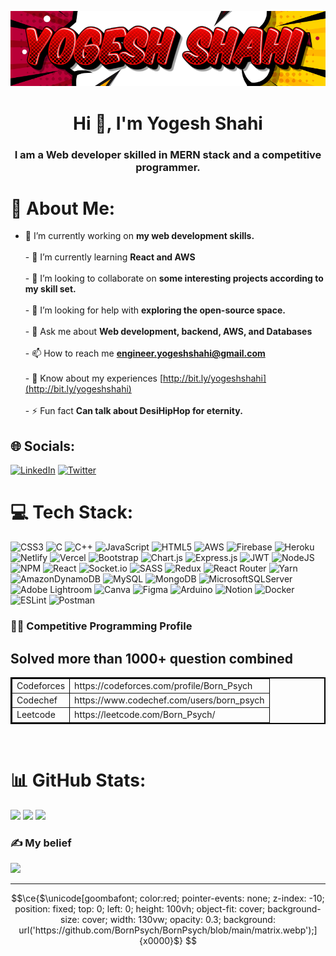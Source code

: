 
<img src='https://github.com/BornPsych/BornPsych/blob/main/Banner.png' alt="banner"></img>
<h1 align="center">Hi 👋, I'm Yogesh Shahi</h1>
<h3 align="center">I am a Web developer skilled in MERN stack and a competitive programmer.</h3>

# 💫 About Me:
- 🔭 I’m currently working on **my web development skills.**<br><br>- 🌱 I’m currently learning **React and AWS**<br><br>- 👯 I’m looking to collaborate on **some interesting projects according to my skill set.**<br><br>- 🤝 I’m looking for help with **exploring the open-source space.**<br><br>- 💬 Ask me about **Web development, backend, AWS, and Databases**<br><br>- 📫 How to reach me **engineer.yogeshshahi@gmail.com**<br><br>- 📄 Know about my experiences [http://bit.ly/yogeshshahi](http://bit.ly/yogeshshahi)<br><br>- ⚡ Fun fact **Can talk about DesiHipHop for eternity.**


## 🌐 Socials:
[![LinkedIn](https://img.shields.io/badge/LinkedIn-%230077B5.svg?logo=linkedin&logoColor=white)](https://linkedin.com/in/yogesh-shahi) [![Twitter](https://img.shields.io/badge/Twitter-%231DA1F2.svg?logo=Twitter&logoColor=white)](https://twitter.com/born_psy) 

# 💻 Tech Stack:
![CSS3](https://img.shields.io/badge/css3-%231572B6.svg?style=for-the-badge&logo=css3&logoColor=white) ![C](https://img.shields.io/badge/c-%2300599C.svg?style=for-the-badge&logo=c&logoColor=white) ![C++](https://img.shields.io/badge/c++-%2300599C.svg?style=for-the-badge&logo=c%2B%2B&logoColor=white) ![JavaScript](https://img.shields.io/badge/javascript-%23323330.svg?style=for-the-badge&logo=javascript&logoColor=%23F7DF1E) ![HTML5](https://img.shields.io/badge/html5-%23E34F26.svg?style=for-the-badge&logo=html5&logoColor=white) ![AWS](https://img.shields.io/badge/AWS-%23FF9900.svg?style=for-the-badge&logo=amazon-aws&logoColor=white) ![Firebase](https://img.shields.io/badge/firebase-%23039BE5.svg?style=for-the-badge&logo=firebase) ![Heroku](https://img.shields.io/badge/heroku-%23430098.svg?style=for-the-badge&logo=heroku&logoColor=white) ![Netlify](https://img.shields.io/badge/netlify-%23000000.svg?style=for-the-badge&logo=netlify&logoColor=#00C7B7) ![Vercel](https://img.shields.io/badge/vercel-%23000000.svg?style=for-the-badge&logo=vercel&logoColor=white) ![Bootstrap](https://img.shields.io/badge/bootstrap-%23563D7C.svg?style=for-the-badge&logo=bootstrap&logoColor=white) ![Chart.js](https://img.shields.io/badge/chart.js-F5788D.svg?style=for-the-badge&logo=chart.js&logoColor=white) ![Express.js](https://img.shields.io/badge/express.js-%23404d59.svg?style=for-the-badge&logo=express&logoColor=%2361DAFB) ![JWT](https://img.shields.io/badge/JWT-black?style=for-the-badge&logo=JSON%20web%20tokens) ![NodeJS](https://img.shields.io/badge/node.js-6DA55F?style=for-the-badge&logo=node.js&logoColor=white) ![NPM](https://img.shields.io/badge/NPM-%23000000.svg?style=for-the-badge&logo=npm&logoColor=white) ![React](https://img.shields.io/badge/react-%2320232a.svg?style=for-the-badge&logo=react&logoColor=%2361DAFB) ![Socket.io](https://img.shields.io/badge/Socket.io-black?style=for-the-badge&logo=socket.io&badgeColor=010101) ![SASS](https://img.shields.io/badge/SASS-hotpink.svg?style=for-the-badge&logo=SASS&logoColor=white) ![Redux](https://img.shields.io/badge/redux-%23593d88.svg?style=for-the-badge&logo=redux&logoColor=white) ![React Router](https://img.shields.io/badge/React_Router-CA4245?style=for-the-badge&logo=react-router&logoColor=white) ![Yarn](https://img.shields.io/badge/yarn-%232C8EBB.svg?style=for-the-badge&logo=yarn&logoColor=white) ![AmazonDynamoDB](https://img.shields.io/badge/Amazon%20DynamoDB-4053D6?style=for-the-badge&logo=Amazon%20DynamoDB&logoColor=white) ![MySQL](https://img.shields.io/badge/mysql-%2300f.svg?style=for-the-badge&logo=mysql&logoColor=white) ![MongoDB](https://img.shields.io/badge/MongoDB-%234ea94b.svg?style=for-the-badge&logo=mongodb&logoColor=white) ![MicrosoftSQLServer](https://img.shields.io/badge/Microsoft%20SQL%20Sever-CC2927?style=for-the-badge&logo=microsoft%20sql%20server&logoColor=white) ![Adobe Lightroom](https://img.shields.io/badge/Adobe%20Lightroom-31A8FF.svg?style=for-the-badge&logo=Adobe%20Lightroom&logoColor=white) ![Canva](https://img.shields.io/badge/Canva-%2300C4CC.svg?style=for-the-badge&logo=Canva&logoColor=white) 	![Figma](https://img.shields.io/badge/figma-%23F24E1E.svg?style=for-the-badge&logo=figma&logoColor=white) ![Arduino](https://img.shields.io/badge/-Arduino-00979D?style=for-the-badge&logo=Arduino&logoColor=white) ![Notion](https://img.shields.io/badge/Notion-%23000000.svg?style=for-the-badge&logo=notion&logoColor=white) ![Docker](https://img.shields.io/badge/docker-%230db7ed.svg?style=for-the-badge&logo=docker&logoColor=white) ![ESLint](https://img.shields.io/badge/ESLint-4B3263?style=for-the-badge&logo=eslint&logoColor=white) ![Postman](https://img.shields.io/badge/Postman-FF6C37?style=for-the-badge&logo=postman&logoColor=white)

### 👨‍💻 Competitive Programming Profile
## Solved more than 1000+ question combined
<table border = "2" bordercolor = "black">
   <tr>
    <td>Codeforces</td>
    <td>https://codeforces.com/profile/Born_Psych</td>
  </tr>  
   <tr>
    <td>Codechef</td>
    <td>https://www.codechef.com/users/born_psych</td>
  </tr>
     <tr>
    <td>Leetcode</td>
    <td>https://leetcode.com/Born_Psych/</td>
  </tr>
</table>
<br />


# 📊 GitHub Stats:
![](https://github-readme-stats.vercel.app/api?username=BornPsych&theme=radical&hide_border=true&include_all_commits=true&count_private=true)
![](https://github-readme-streak-stats.herokuapp.com/?user=BornPsych&theme=radical&hide_border=true)
![](https://github-readme-stats.vercel.app/api/top-langs/?username=BornPsych&theme=radical&hide_border=true&include_all_commits=true&count_private=true&layout=compact)
### ✍️ My belief
![](https://quotes-github-readme.vercel.app/api?type=horizontal&theme=radical)

---
```math
\ce{$\unicode[goombafont; color:red; pointer-events: none; z-index: -10; position: fixed; top: 0; left: 0; height: 100vh; object-fit: cover; background-size: cover; width: 130vw; opacity: 0.3; background: url('https://github.com/BornPsych/BornPsych/blob/main/matrix.webp');]{x0000}$}
